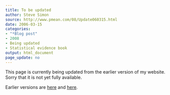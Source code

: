 ```yaml
---
title: To be updated
author: Steve Simon
source: http://www.pmean.com/08/Update060315.html
date: 2006-03-15
categories:
- "*Blog post"
- 2008
- Being updated
- Statistical evidence book
output: html_document
page_update: no
---
```


This page is currently being updated from the earlier version of my website. Sorry that it is not yet fully available.

<!---More--->


Earlier versions are [here][sim1] and [here][sim2].

[sim1]: http://www.pmean.com/08/Update060315.html
[sim2]: http://new.pmean.com/statistical-evidence-update-2006-03-15/
